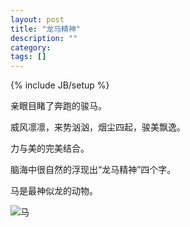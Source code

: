 ```yaml
---
layout: post
title: "龙马精神"
description: ""
category: 
tags: []
---
```

{% include JB/setup %}

亲眼目睹了奔跑的骏马。

威风凛凛，来势汹汹，烟尘四起，骏美飘逸。

力与美的完美结合。

脑海中很自然的浮现出“龙马精神”四个字。

马是最神似龙的动物。

![马](http://ww2.sinaimg.cn/large/005Jo1fAjw1el2qo8y4vhj32io1w0b2b.jpg)
